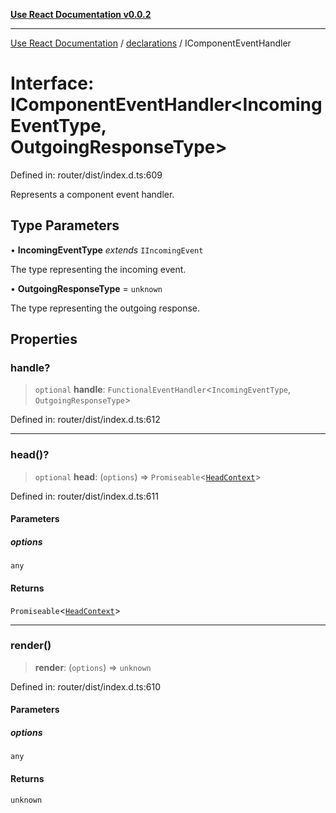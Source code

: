 [**Use React Documentation v0.0.2**](../../README.md)

***

[Use React Documentation](../../modules.md) / [declarations](../README.md) / IComponentEventHandler

# Interface: IComponentEventHandler\<IncomingEventType, OutgoingResponseType\>

Defined in: router/dist/index.d.ts:609

Represents a component event handler.

## Type Parameters

• **IncomingEventType** *extends* `IIncomingEvent`

The type representing the incoming event.

• **OutgoingResponseType** = `unknown`

The type representing the outgoing response.

## Properties

### handle?

> `optional` **handle**: `FunctionalEventHandler`\<`IncomingEventType`, `OutgoingResponseType`\>

Defined in: router/dist/index.d.ts:612

***

### head()?

> `optional` **head**: (`options`) => `Promiseable`\<[`HeadContext`](HeadContext.md)\>

Defined in: router/dist/index.d.ts:611

#### Parameters

##### options

`any`

#### Returns

`Promiseable`\<[`HeadContext`](HeadContext.md)\>

***

### render()

> **render**: (`options`) => `unknown`

Defined in: router/dist/index.d.ts:610

#### Parameters

##### options

`any`

#### Returns

`unknown`
